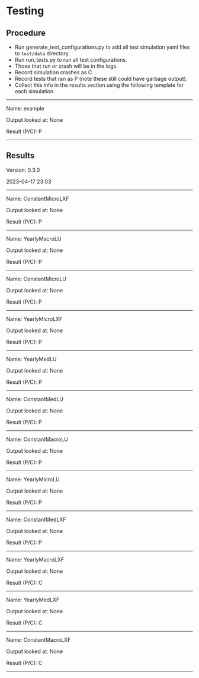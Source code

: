 # Testing #

## Procedure ##

- Run generate_test_configurations.py to add all test simulation yaml files to `test/data` directory.
- Run run_tests.py to run all test configurations.
- Those that run or crash will be in the logs.
- Record simulation crashes as C.
- Record tests that ran as P (note these still could have garbage output).
- Collect this info in the results section using the following template for each simulation.

---

Name: example

Output looked at: None

Result (P/C): P

---

## Results ##

Version: 0.3.0

2023-04-17 23:03

---

Name: ConstantMicroLXF

Output looked at: None

Result (P/C): P

---

Name: YearlyMacroLU

Output looked at: None

Result (P/C): P

---

Name: ConstantMicroLU

Output looked at: None

Result (P/C): P

---

Name: YearlyMicroLXF

Output looked at: None

Result (P/C): P

---

Name: YearlyMedLU

Output looked at: None

Result (P/C): P

---

Name: ConstantMedLU

Output looked at: None

Result (P/C): P

---

Name: ConstantMacroLU

Output looked at: None

Result (P/C): P

---

Name: YearlyMicroLU

Output looked at: None

Result (P/C): P

---

Name: ConstantMedLXF

Output looked at: None

Result (P/C): P

---

Name: YearlyMacroLXF

Output looked at: None

Result (P/C): C

---

Name: YearlyMedLXF

Output looked at: None

Result (P/C): C

---

Name: ConstantMacroLXF

Output looked at: None

Result (P/C): C

---
